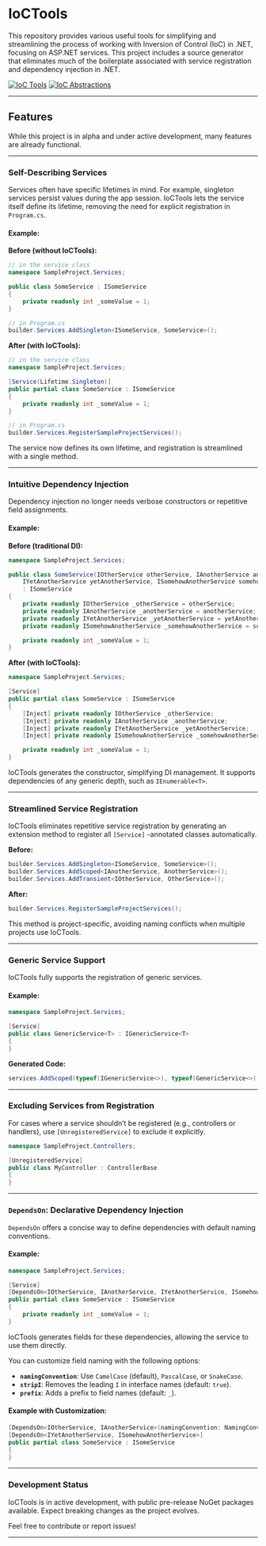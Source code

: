 # IoCTools

This repository provides various useful tools for simplifying and streamlining the process of working with Inversion of
Control (IoC) in .NET, focusing on ASP.NET services. This project includes a source generator that eliminates much of
the boilerplate associated with service registration and dependency injection in .NET.

[![IoC Tools](https://img.shields.io/nuget/v/IoCTools.Abstractions?label=IoCTools.Abstractions)](https://www.nuget.org/packages/IoCTools.Abstractions)
[![IoC Abstractions](https://img.shields.io/nuget/v/IoCTools.Generator?label=IoCTools.Generator)](https://www.nuget.org/packages/IoCTools.Generator)

---

## Features

While this project is in alpha and under active development, many features are already functional.

---

### Self-Describing Services

Services often have specific lifetimes in mind. For example, singleton services persist values during the app session.
IoCTools lets the service itself define its lifetime, removing the need for explicit registration in `Program.cs`.

#### Example:

**Before (without IoCTools):**

```csharp
// in the service class
namespace SampleProject.Services;

public class SomeService : ISomeService
{
    private readonly int _someValue = 1;
}

// in Program.cs
builder.Services.AddSingleton<ISomeService, SomeService>();
```

**After (with IoCTools):**

```csharp
// in the service class
namespace SampleProject.Services;

[Service(Lifetime.Singleton)]
public partial class SomeService : ISomeService
{
    private readonly int _someValue = 1;
}

// in Program.cs
builder.Services.RegisterSampleProjectServices();
```

The service now defines its own lifetime, and registration is streamlined with a single method.

---

### Intuitive Dependency Injection

Dependency injection no longer needs verbose constructors or repetitive field assignments.

#### Example:

**Before (traditional DI):**

```csharp
namespace SampleProject.Services;

public class SomeService(IOtherService otherService, IAnotherService anotherService, 
    IYetAnotherService yetAnotherService, ISomehowAnotherService somehowAnotherService) 
    : ISomeService
{
    private readonly IOtherService _otherService = otherService;
    private readonly IAnotherService _anotherService = anotherService;
    private readonly IYetAnotherService _yetAnotherService = yetAnotherService;
    private readonly ISomehowAnotherService _somehowAnotherService = somehowAnotherService;

    private readonly int _someValue = 1;
}
```

**After (with IoCTools):**

```csharp
namespace SampleProject.Services;

[Service]
public partial class SomeService : ISomeService
{
    [Inject] private readonly IOtherService _otherService;
    [Inject] private readonly IAnotherService _anotherService;
    [Inject] private readonly IYetAnotherService _yetAnotherService;
    [Inject] private readonly ISomehowAnotherService _somehowAnotherService;

    private readonly int _someValue = 1;
}
```

IoCTools generates the constructor, simplifying DI management. It supports dependencies of any generic depth, such as
`IEnumerable<T>`.

---

### Streamlined Service Registration

IoCTools eliminates repetitive service registration by generating an extension method to register all `[Service]`
-annotated classes automatically.

**Before:**

```csharp
builder.Services.AddSingleton<ISomeService, SomeService>();
builder.Services.AddScoped<IAnotherService, AnotherService>();
builder.Services.AddTransient<IOtherService, OtherService>();
```

**After:**

```csharp
builder.Services.RegisterSampleProjectServices();
```

This method is project-specific, avoiding naming conflicts when multiple projects use IoCTools.

---

### Generic Service Support

IoCTools fully supports the registration of generic services.

#### Example:

```csharp
namespace SampleProject.Services;

[Service]
public class GenericService<T> : IGenericService<T>
{
}
```

**Generated Code:**

```csharp
services.AddScoped(typeof(IGenericService<>), typeof(GenericService<>));
```

---

### Excluding Services from Registration

For cases where a service shouldn’t be registered (e.g., controllers or handlers), use `[UnregisteredService]` to
exclude it explicitly.

```csharp
namespace SampleProject.Controllers;

[UnregisteredService]
public class MyController : ControllerBase
{
}
```

---

### `DependsOn`: Declarative Dependency Injection

`DependsOn` offers a concise way to define dependencies with default naming conventions.

#### Example:

```csharp
namespace SampleProject.Services;

[Service]
[DependsOn<IOtherService, IAnotherService, IYetAnotherService, ISomehowAnotherService>]
public partial class SomeService : ISomeService
{
    private readonly int _someValue = 1;
}
```

IoCTools generates fields for these dependencies, allowing the service to use them directly.

You can customize field naming with the following options:

- **`namingConvention`**: Use `CamelCase` (default), `PascalCase`, or `SnakeCase`.
- **`stripI`**: Removes the leading `I` in interface names (default: `true`).
- **`prefix`**: Adds a prefix to field names (default: `_`).

#### Example with Customization:

```csharp
[DependsOn<IOtherService, IAnotherService>(namingConvention: NamingConvention.PascalCase, prefix: "field_")]
[DependsOn<IYetAnotherService, ISomehowAnotherService>]
public partial class SomeService : ISomeService
{
}
```

---

### Development Status

IoCTools is in active development, with public pre-release NuGet packages available. Expect breaking changes as the
project evolves.

Feel free to contribute or report issues!

---
